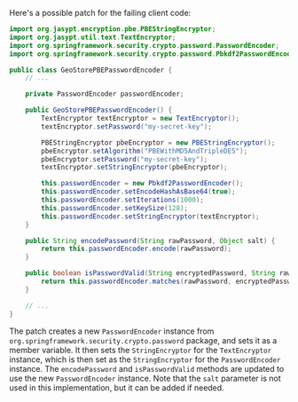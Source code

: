 Here's a possible patch for the failing client code:
```java
import org.jasypt.encryption.pbe.PBEStringEncryptor;
import org.jasypt.util.text.TextEncryptor;
import org.springframework.security.crypto.password.PasswordEncoder;
import org.springframework.security.crypto.password.Pbkdf2PasswordEncoder;

public class GeoStorePBEPasswordEncoder {
    // ...

    private PasswordEncoder passwordEncoder;

    public GeoStorePBEPasswordEncoder() {
        TextEncryptor textEncryptor = new TextEncryptor();
        textEncryptor.setPassword("my-secret-key");

        PBEStringEncryptor pbeEncryptor = new PBEStringEncryptor();
        pbeEncryptor.setAlgorithm("PBEWithMD5AndTripleDES");
        pbeEncryptor.setPassword("my-secret-key");
        textEncryptor.setStringEncryptor(pbeEncryptor);

        this.passwordEncoder = new Pbkdf2PasswordEncoder();
        this.passwordEncoder.setEncodeHashAsBase64(true);
        this.passwordEncoder.setIterations(1000);
        this.passwordEncoder.setKeySize(128);
        this.passwordEncoder.setStringEncryptor(textEncryptor);
    }

    public String encodePassword(String rawPassword, Object salt) {
        return this.passwordEncoder.encode(rawPassword);
    }

    public boolean isPasswordValid(String encryptedPassword, String rawPassword, Object salt) {
        return this.passwordEncoder.matches(rawPassword, encryptedPassword);
    }

    // ...
}
```
The patch creates a new `PasswordEncoder` instance from `org.springframework.security.crypto.password` package, and sets it as a member variable.
It then sets the `StringEncryptor` for the `TextEncryptor` instance, which is then set as the `StringEncryptor` for the `PasswordEncoder` instance.
The `encodePassword` and `isPasswordValid` methods are updated to use the new `PasswordEncoder` instance.
Note that the `salt` parameter is not used in this implementation, but it can be added if needed.